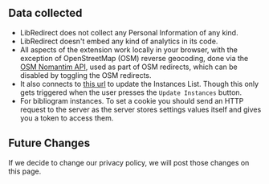 ## Data collected

- LibRedirect does not collect any Personal Information of any kind.
- LibRedirect doesn't embed any kind of analytics in its code.
- All aspects of the extension work locally in your browser, with the exception of
  OpenStreetMap (OSM) reverse geocoding, done via the [OSM Nomantim API](https://nominatim.org/release-docs/develop/api/Overview/),
  used as part of OSM redirects, which can be disabled by toggling the OSM redirects.
- It also connects to [this url](https://raw.githubusercontent.com/libredirect/libredirect/master/src/instances/data.json) to update the Instances List. Though this only gets triggered when the user presses the `Update Instances` button.
- For bibliogram instances. To set a cookie you should send an HTTP request to the server as the server stores settings values itself and gives you a token to access them.

## Future Changes

If we decide to change our privacy policy, we will post those changes on this page.
